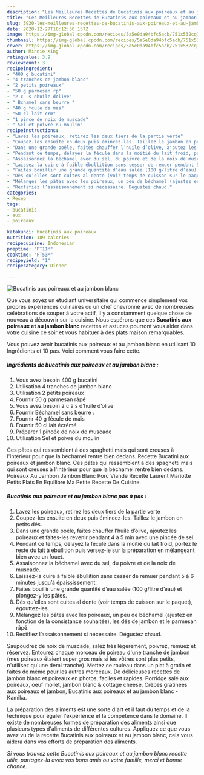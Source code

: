 ```yaml
---
description: "Les Meilleures Recettes de Bucatinis aux poireaux et au jambon blanc"
title: "Les Meilleures Recettes de Bucatinis aux poireaux et au jambon blanc"
slug: 5930-les-meilleures-recettes-de-bucatinis-aux-poireaux-et-au-jambon-blanc
date: 2020-12-27T18:12:50.157Z
image: https://img-global.cpcdn.com/recipes/5a5e0da94bfc5acb/751x532cq70/bucatinis-aux-poireaux-et-au-jambon-blanc-photo-principale-de-la-recette.jpg
thumbnail: https://img-global.cpcdn.com/recipes/5a5e0da94bfc5acb/751x532cq70/bucatinis-aux-poireaux-et-au-jambon-blanc-photo-principale-de-la-recette.jpg
cover: https://img-global.cpcdn.com/recipes/5a5e0da94bfc5acb/751x532cq70/bucatinis-aux-poireaux-et-au-jambon-blanc-photo-principale-de-la-recette.jpg
author: Minnie King
ratingvalue: 3.9
reviewcount: 3
recipeingredient:
- "400 g bucatini"
- "4 tranches de jambon blanc"
- "2 petits poireaux"
- "50 g parmesan rp"
- "2 c  s dhuile dolive"
- " Bchamel sans beurre "
- "40 g fcule de mas"
- "50 cl lait crm"
- "1 pince de noix de muscade"
- " Sel et poivre du moulin"
recipeinstructions:
- "Lavez les poireaux, retirez les deux tiers de la partie verte"
- "Coupez-les ensuite en deux puis émincez-les. Taillez le jambon en petits dés."
- "Dans une grande poêle, faites chauffer l’huile d’olive, ajoutez les poireaux et faites-les revenir pendant 4 à 5 min avec une pincée de sel."
- "Pendant ce temps, délayez la fécule dans la moitié du lait froid, portez le reste du lait à ébullition puis versez-le sur la préparation en mélangeant bien avec un fouet."
- "Assaisonnez la béchamel avec du sel, du poivre et de la noix de muscade."
- "Laissez-la cuire à faible ébullition sans cesser de remuer pendant 5 à 6 minutes jusqu’à épaississement."
- "Faites bouillir une grande quantité d’eau salée (100 g/litre d’eau) et plongez-y les pâtes."
- "Dès qu’elles sont cuites al dente (voir temps de cuisson sur le paquet), égouttez-les."
- "Mélangez les pâtes avec les poireaux, un peu de béchamel (ajustez en fonction de la consistance souhaitée), les dés de jambon et le parmesan râpé."
- "Rectifiez l’assaisonnement si nécessaire. Dégustez chaud."
categories:
- Resep
tags:
- bucatinis
- aux
- poireaux

katakunci: bucatinis aux poireaux 
nutrition: 189 calories
recipecuisine: Indonesian
preptime: "PT11M"
cooktime: "PT53M"
recipeyield: "1"
recipecategory: Dinner

---
```



![Bucatinis aux poireaux et au jambon blanc](https://img-global.cpcdn.com/recipes/5a5e0da94bfc5acb/751x532cq70/bucatinis-aux-poireaux-et-au-jambon-blanc-photo-principale-de-la-recette.jpg)

Que vous soyez un étudiant universitaire qui commence simplement vos propres expériences culinaires ou un chef chevronné avec de nombreuses célébrations de souper à votre actif, il y a constamment quelque chose de nouveau à découvrir sur la cuisine. Nous espérons que ces <strong> Bucatinis aux poireaux et au jambon blanc </strong> recettes et astuces pourront vous aider dans votre cuisine ce soir et vous habituer à des plats maison remarquables.

<!--inarticleads1-->

Vous pouvez avoir bucatinis aux poireaux et au jambon blanc en utilisant 10 Ingrédients et 10 pas. Voici comment vous faire cette.

##### Ingrédients de bucatinis aux poireaux et au jambon blanc :

1. Vous avez besoin 400 g bucatini
1. Utilisation 4 tranches de jambon blanc
1. Utilisation 2 petits poireaux
1. Fournir 50 g parmesan râpé
1. Vous avez besoin 2 c à s d’huile d’olive
1. Fournir  Béchamel sans beurre :
1. Fournir 40 g fécule de maïs
1. Fournir 50 cl lait écrémé
1. Préparer 1 pincée de noix de muscade
1. Utilisation  Sel et poivre du moulin


Ces pâtes qui ressemblent à des spaghetti mais qui sont creuses à l&#39;intérieur pour que la béchamel rentre bien dedans. Recette Bucatini aux poireaux et jambon blanc. Ces pâtes qui ressemblent à des spaghetti mais qui sont creuses à l&#39;intérieur pour que la béchamel rentre bien dedans. Poireaux Au Jambon Jambon Blanc Porc Viande Recette Laurent Mariotte Petits Plats En Equilibre Ma Petite Recette De Cuisine. 

<!--inarticleads2-->

##### Bucatinis aux poireaux et au jambon blanc pas à pas :

1. Lavez les poireaux, retirez les deux tiers de la partie verte
1. Coupez-les ensuite en deux puis émincez-les. Taillez le jambon en petits dés.
1. Dans une grande poêle, faites chauffer l’huile d’olive, ajoutez les poireaux et faites-les revenir pendant 4 à 5 min avec une pincée de sel.
1. Pendant ce temps, délayez la fécule dans la moitié du lait froid, portez le reste du lait à ébullition puis versez-le sur la préparation en mélangeant bien avec un fouet.
1. Assaisonnez la béchamel avec du sel, du poivre et de la noix de muscade.
1. Laissez-la cuire à faible ébullition sans cesser de remuer pendant 5 à 6 minutes jusqu’à épaississement.
1. Faites bouillir une grande quantité d’eau salée (100 g/litre d’eau) et plongez-y les pâtes.
1. Dès qu’elles sont cuites al dente (voir temps de cuisson sur le paquet), égouttez-les.
1. Mélangez les pâtes avec les poireaux, un peu de béchamel (ajustez en fonction de la consistance souhaitée), les dés de jambon et le parmesan râpé.
1. Rectifiez l’assaisonnement si nécessaire. Dégustez chaud.


Saupoudrez de noix de muscade, salez très légèrement, poivrez, remuez et réservez. Entourez chaque morceau de poireau d&#39;une tranche de jambon (mes poireaux étaient super gros mais si les vôtres sont plus petits, n&#39;utilisez qu&#39;une demi tranche). Mettez ce rouleau dans un plat à gratin et faites de même pour les autres morceaux. De délicieuses recettes de jambon blanc et poireaux en photos, faciles et rapides. Porridge salé aux poireaux, oeuf mollet, jambon blanc &amp; cottage cheese, Crêpes gratinées aux poireaux et jambon, Bucatinis aux poireaux et au jambon blanc - Kamika. 

<!--inarticleads1-->

<p>
La préparation des aliments est une sorte d'art et il faut du temps et de la technique pour égaler l'expérience et la compétence dans le domaine. Il existe de nombreuses formes de préparation des aliments ainsi que plusieurs types d'aliments de différentes cultures. Appliquez ce que vous avez vu de la recette Bucatinis aux poireaux et au jambon blanc, cela vous aidera dans vos efforts de préparation des aliments.
</p>

<p>
<i>Si vous trouvez cette Bucatinis aux poireaux et au jambon blanc recette utile, partagez-la avec vos bons amis ou votre famille, merci et bonne chance.</i>
</p>
